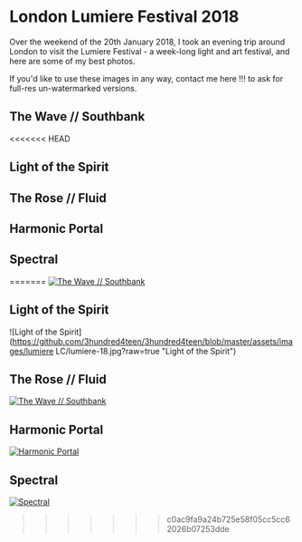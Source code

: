 # London Lumiere Festival 2018

Over the weekend of the 20th January 2018, I took an evening trip around London to visit the Lumiere Festival - a week-long light and art festival,  and here are some of my best photos.

If you'd like to use these images in any way, contact me here !!! to ask for full-res un-watermarked versions.

## The Wave // Southbank

<<<<<<< HEAD
## Light of the Spirit

## The Rose // Fluid

## Harmonic Portal

## Spectral
=======
[![The Wave //  Southbank](https://github.com/3hundred4teen/3hundred4teen/blob/master/assets/images/Lumiere/1-wave.jpg?raw=true "The Wave//Southbank")](http://3h4.uk/the-wave-southbank)


## Light of the Spirit
![Light of the Spirit](https://github.com/3hundred4teen/3hundred4teen/blob/master/assets/images/lumiere LC/lumiere-18.jpg?raw=true "Light of the Spirit")

## The Rose // Fluid
[![The Wave //  Southbank](https://github.com/3hundred4teen/3hundred4teen/blob/master/assets/images/Lumiere/3-fluid.jpg?raw=true "The Wave//Southbank")](http://3h4.uk/the-rose-fluid)

## Harmonic Portal
[![Harmonic Portal](https://github.com/3hundred4teen/3hundred4teen/blob/master/assets/images/Lumiere/4-portal.jpg?raw=true "The Wave//Southbank")](http://3h4.uk/harmonic-portal)

## Spectral
[![Spectral](https://github.com/3hundred4teen/3hundred4teen/blob/master/assets/images/Lumiere/5-spectral.jpg?raw=true "Spectral")](http://3h4.uk/spectral)
>>>>>>> c0ac9fa9a24b725e58f05cc5cc62026b07253dde
